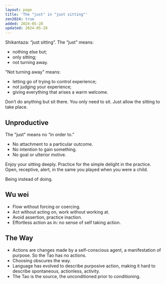 ```yaml
---
layout: page
title: 'The "just" in "just sitting"'
zen2024: true
added: 2024-05-28
updated: 2024-05-28
---
```



<span lang="ja">Shikantaza</span>: “just sitting”. The “just” means:

- nothing else but;
- only sitting;
- not turning away.

"Not turning away" means:

- letting go of trying to control experience;
- not judging your experience;
- giving everything that arises a warm welcome.

Don’t do anything but sit there. You only need to sit. Just allow the sitting to take place.

## Unproductive

The "just" means no “in order to.”

- No attachment to a particular outcome.
- No intention to gain something.
- No goal or ulterior motive.

Enjoy your sitting deeply. Practice for the simple delight in the practice. Open, receptive, alert, in the same you played when you were a child.

Being instead of doing.

## Wu wei

- Flow without forcing or coercing.
- Act without acting on, work without working at.
- Avoid assertion, practice inaction.
- Effortless action as in: no sense of self taking action.

## The Way

- Actions are changes made by a self-conscious agent, a manifestation of purpose. So the Tao has no actions. 
- Choosing obscures the way.
- Language has evolved to describe purposive action, making it hard to describe spontaneous, actionless, activity.
- The Tao is the source, the unconditioned prior to conditioning. 